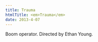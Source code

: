 ```yaml
---
title: Trauma
htmlTitle: <em>Trauma</em>
date: 2013-4-07
---
```


Boom operator. Directed by Ethan Young.
